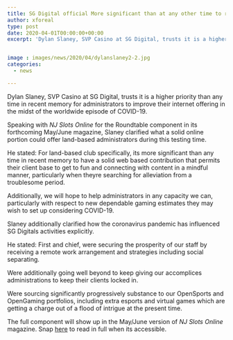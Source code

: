 ```yaml
---
title: SG Digital official More significant than at any other time to reinforce online offering
author: xforeal 
type: post
date: 2020-04-01T00:00:00+00:00
excerpt: 'Dylan Slaney, SVP Casino at SG Digital, trusts it is a higher priority than any time in recent memory for administrators to improve their web based contribution in the midst of the worldwide flare-up of COVID-19 '


image : images/news/2020/04/dylanslaney2-2.jpg
categories:
  - news

---
```

Dylan Slaney, SVP Casino at SG Digital, trusts it is a higher priority than any time in recent memory for administrators to improve their internet offering in the midst of the worldwide episode of COVID-19. 

Speaking with _NJ Slots Online_ for the Roundtable component in its forthcoming May/June magazine, Slaney clarified what a solid online portion could offer land-based administrators during this testing time. 

He stated: For land-based club specifically, its more significant than any time in recent memory to have a solid web based contribution that permits their client base to get to fun and connecting with content in a mindful manner, particularly when theyre searching for alleviation from a troublesome period. 

Additionally, we will hope to help administrators in any capacity we can, particularly with respect to new dependable gaming estimates they may wish to set up considering COVID-19. 

Slaney additionally clarified how the coronavirus pandemic has influenced SG Digitals activities explicitly. 

He stated: First and chief, were securing the prosperity of our staff by receiving a remote work arrangement and strategies including social separating. 

Were additionally going well beyond to keep giving our accomplices administrations to keep their clients locked in. 

Were sourcing significantly progressively substance to our OpenSports and OpenGaming portfolios, including extra esports and virtual games which are getting a charge out of a flood of intrigue at the present time. 

The full component will show up in the May/June version of _NJ Slots Online_ magazine. Snap [here][1] to read in full when its accessible.

 [1]: #